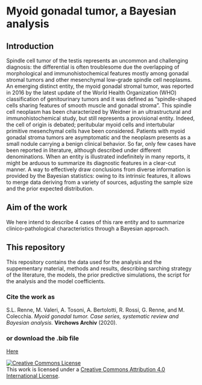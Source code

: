 # Myoid gonadal tumor, a Bayesian analysis

## Introduction

Spindle cell tumor of the testis represents an uncommon and challenging diagnosis: the differential is often troublesome due the overlapping of morphological and immunohistochemical features mostly among gonadal stromal tumors and other mesenchymal low-grade spindle cell neoplasms. An emerging distinct entity, the myoid gonadal stromal tumor, was reported in 2016 by the latest update of the World Health Organization (WHO) classification of genitourinary tumors and it was defined as “spindle-shaped cells sharing features of smooth muscle and gonadal stroma”. This spindle cell neoplasm has been characterized by Weidner in an ultrastructural and immunohistochemical study, but still represents a provisional entity. Indeed, the cell of origin is debated; peritubular myoid cells and intertubular primitive mesenchymal cells have been considered.  Patients with myoid gonadal stroma tumors are asymptomatic and the neoplasm presents as a small nodule carrying a benign clinical behavior. So far, only few cases have been reported in literature, although described under different denominations. When an entity is illustrated indefinitely in many reports, it might be arduous to summarize its diagnostic features in a clear-cut manner. A way to effectively draw conclusions from diverse information is provided by the Bayesian statistics: owing to its intrinsic features, it allows to merge data deriving from a variety of sources, adjusting the sample size and the prior expected distribution.

## Aim of the work

We here intend to describe 4 cases of this rare entity and to summarize clinico-pathological characteristics through a Bayesian approach.

## This repository
This repository contains the data used for the analysis and the suppementary material, methods and results, describing sarching strategy of the literature, the models, the prior predictive simulations, the script for the analysis and the model coefficients. 

### Cite the work as
S.L. Renne, M. Valeri, A. Tosoni, A. Bertolotti, R. Rossi, G. Renne, and M. Colecchia. _Myoid gonadal tumor. Case series, systematic review and Bayesian analysis._ 
__Virchows Archiv__ (2020).

### or download the .bib file 
<a href="https://github.com/slrenne/Myoid_Tumor_Testis/blob/master/Citation.bib">Here</a>

<a rel="license" href="http://creativecommons.org/licenses/by/4.0/"><img alt="Creative Commons License" style="border-width:0" src="https://i.creativecommons.org/l/by/4.0/88x31.png" /></a><br />This work is licensed under a <a rel="license" href="http://creativecommons.org/licenses/by/4.0/">Creative Commons Attribution 4.0 International License</a>.
